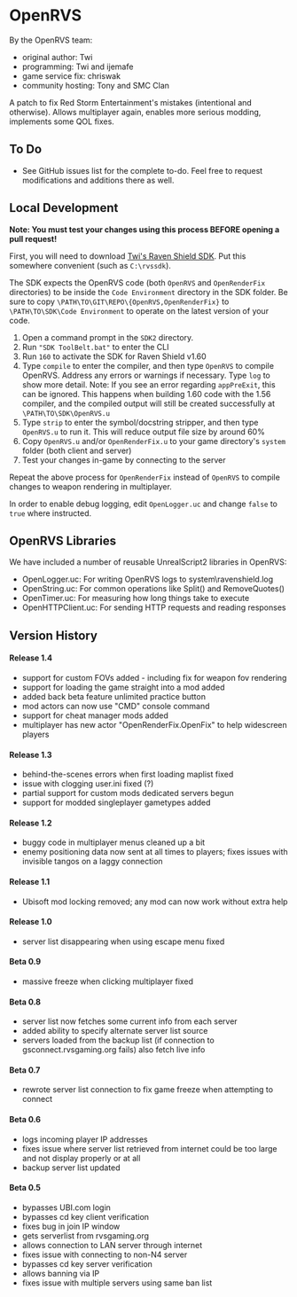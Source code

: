 # OpenRVS

By the OpenRVS team:
  - original author: Twi
  - programming: Twi and ijemafe
  - game service fix: chriswak
  - community hosting: Tony and SMC Clan

A patch to fix Red Storm Entertainment's mistakes (intentional and otherwise). Allows multiplayer again, enables more serious modding, implements some QOL fixes.

## To Do

- See GitHub issues list for the complete to-do.  Feel free to request modifications and additions there as well.

## Local Development

**Note: You must test your changes using this process BEFORE opening a pull request!**

First, you will need to download [Twi's Raven Shield SDK](https://www.moddb.com/mods/raven-shield-software-development-kit). Put this somewhere convenient (such as `C:\rvssdk`).

The SDK expects the OpenRVS code (both `OpenRVS` and `OpenRenderFix` directories) to be inside the `Code Environment` directory in the SDK folder. Be sure to copy `\PATH\TO\GIT\REPO\{OpenRVS,OpenRenderFix}` to `\PATH\TO\SDK\Code Environment` to operate on the latest version of your code.

1. Open a command prompt in the `SDK2` directory.
1. Run `"SDK ToolBelt.bat"` to enter the CLI
1. Run `160` to activate the SDK for Raven Shield v1.60
1. Type `compile` to enter the compiler, and then type `OpenRVS` to compile OpenRVS. Address any errors or warnings if necessary. Type `log` to show more detail. Note: If you see an error regarding `appPreExit`, this can be ignored. This happens when building 1.60 code with the 1.56 compiler, and the compiled output will still be created successfully at `\PATH\TO\SDK\OpenRVS.u`
1. Type `strip` to enter the symbol/docstring stripper, and then type `OpenRVS.u` to run it. This will reduce output file size by around 60%
1. Copy `OpenRVS.u` and/or `OpenRenderFix.u` to your game directory's `system` folder (both client and server)
1. Test your changes in-game by connecting to the server

Repeat the above process for `OpenRenderFix` instead of `OpenRVS` to compile changes to weapon rendering in multiplayer.

In order to enable debug logging, edit `OpenLogger.uc` and change `false` to `true` where instructed.

## OpenRVS Libraries

We have included a number of reusable UnrealScript2 libraries in OpenRVS:

- OpenLogger.uc: For writing OpenRVS logs to system\ravenshield.log
- OpenString.uc: For common operations like Split() and RemoveQuotes()
- OpenTimer.uc: For measuring how long things take to execute
- OpenHTTPClient.uc: For sending HTTP requests and reading responses

## Version History

#### Release 1.4

- support for custom FOVs added - including fix for weapon fov rendering
- support for loading the game straight into a mod added
- added back beta feature unlimited practice button
- mod actors can now use "CMD" console command
- support for cheat manager mods added
- multiplayer has new actor "OpenRenderFix.OpenFix" to help widescreen players

#### Release 1.3

- behind-the-scenes errors when first loading maplist fixed
- issue with clogging user.ini fixed (?)
- partial support for custom mods dedicated servers begun
- support for modded singleplayer gametypes added

#### Release 1.2

- buggy code in multiplayer menus cleaned up a bit
- enemy positioning data now sent at all times to players; fixes issues with invisible tangos on a laggy connection

#### Release 1.1

- Ubisoft mod locking removed; any mod can now work without extra help

#### Release 1.0

- server list disappearing when using escape menu fixed

#### Beta 0.9

- massive freeze when clicking multiplayer fixed

#### Beta 0.8

- server list now fetches some current info from each server
- added ability to specify alternate server list source
- servers loaded from the backup list (if connection to gsconnect.rvsgaming.org fails) also fetch live info

#### Beta 0.7

- rewrote server list connection to fix game freeze when attempting to connect

#### Beta 0.6

- logs incoming player IP addresses
- fixes issue where server list retrieved from internet could be too large and not display properly or at all
- backup server list updated

#### Beta 0.5

- bypasses UBI.com login
- bypasses cd key client verification
- fixes bug in join IP window
- gets serverlist from rvsgaming.org
- allows connection to LAN server through internet
- fixes issue with connecting to non-N4 server
- bypasses cd key server verification
- allows banning via IP
- fixes issue with multiple servers using same ban list
